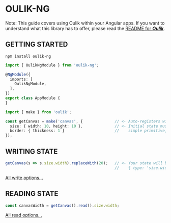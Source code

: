 # OULIK-NG #

Note: This guide covers using Oulik within your Angular apps.
If you want to understand what this library has to offer, please read the [README for ***Oulik***](./readme.md).


## GETTING STARTED ##

```console
npm install oulik-ng
```
```Typescript
import { OulikNgModule } from 'oulik-ng';

@NgModule({
  imports: [
    OulikNgModule,
  ],
})
export class AppModule {
}
```
```Typescript
import { make } from 'oulik';

const getCanvas = make('canvas', {              // <- Auto-registers with the Redux Devtools Extension.
  size: { width: 10, height: 10 },              // <- Initial state must be serializable. It can be a
  border: { thickness: 1 }                      //    simple primitive, or something far more nested.
});  
```

## WRITING STATE ##
```Typescript
getCanvas(s => s.size.width).replaceWith(20);   // <- Your state will be replaced using the action:
                                                //    { type: 'size.width.replaceWith()', payload: 20 }
```
[All write options...](./readme-write.md)

## READING STATE ##

```Typescript
const canvasWidth = getCanvas().read().size.width;
```
[All read options...](./readme-ng-read.md)

